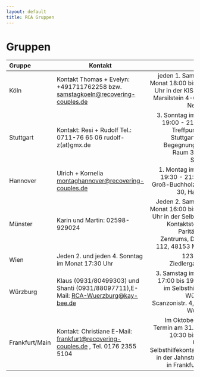 ```yaml
---
layout: default
title: RCA Gruppen
---
```

# Gruppen

| Gruppe | Kontakt | Termin |
|:------ | ------- | ---------------------------: |
| Köln | Kontakt Thomas + Evelyn: +491711762258 bzw. samstagkoeln@recovering-couples.de |jeden 1. Samstag im Monat 18:00 bis 20:00 Uhr in der KISS-Köln, Marsilstein 4-6, Nähe Neumarkt |
| Stuttgart | Kontakt: Resi + Rudolf Tel.: 0711-76 65 06 rudolf-z(at)gmx.de | 3. Sonntag im Monat 19:00 - 21:00 Uhr Treffpunkt:RCA Stuttgart AWO-Begegnungsstätte Raum 3 70188 Stuttgart | 
| Hannover | Ulrich + Kornelia montaghannover@recovering-couples.de | 1. Montag im Monat 19:30 - 21:30 Uhr, Groß-Buchholzer-Str. 30, Hannover |
| Münster | Karin und Martin: 02598-929024 | Jeden 2. Samstag im Monat 16:00 bis 18:00 Uhr in der                                         Selbsthilfe-Kontaktstelle des Paritätischen Zentrums, Dahlweg 112, 48153 Münster |
| Wien | Jeden 2. und jeden 4. Sonntag im Monat 17:30 Uhr | 1230 Wien, Ziedlergasse 14 |
| Würzburg | Klaus (0931/80499303) und Shanti (0931/88097711),E-Mail: RCA-Wuerzburg@kay-bee.de | 3. Samstag im Monat 17:00 bis 19:00 Uhr im Selbsthilfehaus Würzburg, Scanzonistr. 4, 97080 Würzburg |
| Frankfurt/Main | Kontakt: Christiane E-Mail: frankfurt@recovering-couples.de , Tel. 0176 2355 5104 | Im Oktober ist der Termin am 31.10. von 10:30 bis 12:00 Uhr.Ort:  Selbsthilfekontaktstelle in der Jahnstraße 49 in Frankfurt/Main |
